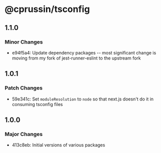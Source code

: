 # @cprussin/tsconfig

## 1.1.0

### Minor Changes

- e94f5a4: Update dependency packages -- most significant change is moving from my fork of jest-runner-eslint to the upstream fork

## 1.0.1

### Patch Changes

- 59e341c: Set `moduleResolution` to `node` so that next.js doesn't do it in consuming tsconfig files

## 1.0.0

### Major Changes

- 413c8eb: Initial versions of various packages
